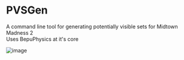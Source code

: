 # PVSGen
A command line tool for generating potentially visible sets for Midtown Madness 2  
Uses BepuPhysics at it's core

![image](https://github.com/user-attachments/assets/2676c59b-f62d-48ec-bcc0-9a543690669f)

